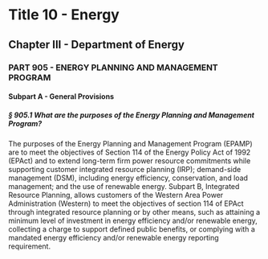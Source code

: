 
# Title 10 - Energy
## Chapter III - Department of Energy
### PART 905 - ENERGY PLANNING AND MANAGEMENT PROGRAM
#### Subpart A - General Provisions
##### § 905.1 What are the purposes of the Energy Planning and Management Program?

The purposes of the Energy Planning and Management Program (EPAMP) are to meet the objectives of Section 114 of the Energy Policy Act of 1992 (EPAct) and to extend long-term firm power resource commitments while supporting customer integrated resource planning (IRP); demand-side management (DSM), including energy efficiency, conservation, and load management; and the use of renewable energy. Subpart B, Integrated Resource Planning, allows customers of the Western Area Power Administration (Western) to meet the objectives of section 114 of EPAct through integrated resource planning or by other means, such as attaining a minimum level of investment in energy efficiency and/or renewable energy, collecting a charge to support defined public benefits, or complying with a mandated energy efficiency and/or renewable energy reporting requirement.
